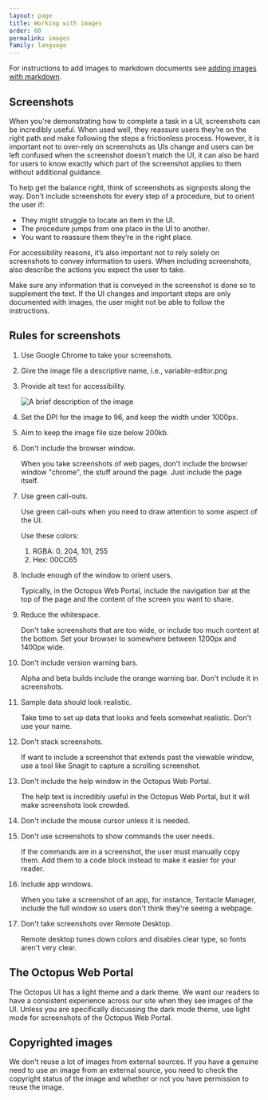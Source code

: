 ```yaml
---
layout: page
title: Working with images
order: 60
permalink: images
family: language
---
```


For instructions to add images to markdown documents see [adding images with markdown]({{site.url}}/{{site.baseurl}}/markdown#images).

## Screenshots 

When you're demonstrating how to complete a task in a UI, screenshots can be incredibly useful. When used well, they reassure users they’re on the right path and make following the steps a frictionless process. However, it is important not to over-rely on screenshots as UIs change and users can be left confused when the screenshot doesn't match the UI, it can also be hard for users to know exactly which part of the screenshot applies to them without additional guidance.

To help get the balance right, think of screenshots as signposts along the way. Don’t include screenshots for every step of a procedure, but to orient the user if:

- They might struggle to locate an item in the UI.
- The procedure jumps from one place in the UI to another.
- You want to reassure them they’re in the right place.

For accessibility reasons, it’s also important not to rely solely on screenshots to convey information to users. When including screenshots, also describe the actions you expect the user to take.

Make sure any information that is conveyed in the screenshot is done so to supplement the text. If the UI changes and important steps are only documented with images, the user might not be able to follow the instructions.

## Rules for screenshots

1. Use Google Chrome to take your screenshots.

1. Give the image file a descriptive name, i.e., variable-editor.png 

1. Provide alt text for accessibility.

	![A brief description of the image](images/variable-editor.png)

1. Set the DPI for the image to 96, and keep the width under 1000px.

1. Aim to keep the image file size below 200kb.  

1. Don't include the browser window.

    When you take screenshots of web pages, don't include the browser window "chrome", the stuff around the page. Just include the page itself.

1. Use green call-outs.

	Use green call-outs when you need to draw attention to some aspect of the UI. 

	Use these colors:
	1. RGBA: 0, 204, 101, 255
	1. Hex: 00CC65

1. Include enough of the window to orient users.

	Typically, in the Octopus Web Portal, include the navigation bar at the top of the page and the content of the screen you want to share.

1. Reduce the whitespace.

    Don't take screenshots that are too wide, or include too much content at the bottom. Set your browser to somewhere between 1200px and 1400px wide.

1. Don't include version warning bars.

    Alpha and beta builds include the orange warning bar. Don't include it in screenshots.

1. Sample data should look realistic.

    Take time to set up data that looks and feels somewhat realistic. Don't use your name. 

1. Don't stack screenshots.

    If want to include a screenshot that extends past the viewable window, use a tool like Snagit to capture a scrolling screenshot.

1. Don't include the help window in the Octopus Web Portal.

	The help text is incredibly useful in the Octopus Web Portal, but it will make screenshots look crowded.

1. Don't include the mouse cursor unless it is needed.

1. Don't use screenshots to show commands the user needs.

    If the commands are in a screenshot, the user must manually copy them. Add them to a code block instead to make it easier for your reader.

1. Include app windows.

    When you take a screenshot of an app, for instance, Tentacle Manager, include the full window so users don't think they're seeing a webpage.

1. Don't take screenshots over Remote Desktop.
	
	Remote desktop tunes down colors and disables clear type, so fonts aren't very clear.

## The Octopus Web Portal

The Octopus UI has a light theme and a dark theme. We want our readers to have a consistent experience across our site when they see images of the UI. Unless you are specifically discussing the dark mode theme, use light mode for screenshots of the Octopus Web Portal.

## Copyrighted images

We don't reuse a lot of images from external sources. If you have a genuine need to use an image from an external source, you need to check the copyright status of the image and whether or not you have permission to reuse the image.
